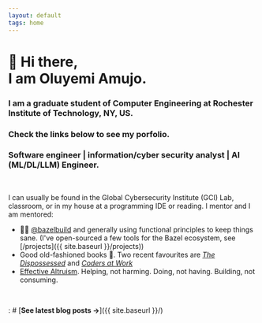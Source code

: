 ```yaml
---
layout: default
tags: home
---
```


# 👋 Hi there, <br/> I am Oluyemi Amujo.

### I am a graduate student of Computer Engineering at Rochester Institute of Technology, NY, US.
### Check the links below to see my porfolio.
### 
### Software engineer | information/cyber security analyst | AI (ML/DL/LLM) Engineer.

<br>

I can usually be found in the Global Cybersecurity Institute (GCI) Lab, classroom, or in my house at a programming IDE or reading.
I mentor and I am mentored:

- 🌿💚 [@bazelbuild](https://github.com/bazelbuild/) and generally using functional principles to keep things sane. (I've open-sourced a few tools for the Bazel ecosystem, see [/projects]({{ site.baseurl }}/projects))
- Good old-fashioned books 📖. Two recent favourites are [_The Dispossessed_](https://www.goodreads.com/book/show/13651.The_Dispossessed) and [_Coders at Work_](https://www.goodreads.com/book/show/6713575-coders-at-work)
- [Effective Altruism](https://www.vox.com/future-perfect/2019/12/6/20992100/peter-singer-effective-altruism-lives-you-can-save-animal-liberation). Helping, not harming. Doing, not having. Building, not consuming.

<br>

: # [**See latest blog posts →**]({{ site.baseurl }}/)
